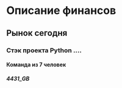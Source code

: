 # Описание финансов 
## Рынок сегодня
### Стэк проекта Python ....
#### Команда из 7 человек
##### 4431_GB
